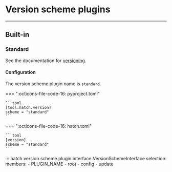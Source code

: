 # Version scheme plugins

-----

## Built-in

### Standard

See the documentation for [versioning](../version.md#updating).

#### Configuration

The version scheme plugin name is `standard`.

=== ":octicons-file-code-16: pyproject.toml"

    ```toml
    [tool.hatch.version]
    scheme = "standard"
    ```

=== ":octicons-file-code-16: hatch.toml"

    ```toml
    [version]
    scheme = "standard"
    ```

::: hatch.version.scheme.plugin.interface.VersionSchemeInterface
    selection:
      members:
      - PLUGIN_NAME
      - root
      - config
      - update
